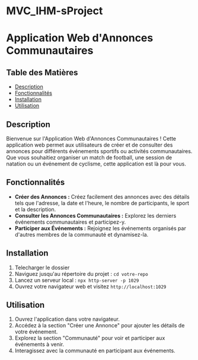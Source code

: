 # MVC_IHM-sProject
# Application Web d'Annonces Communautaires

## Table des Matières

- [Description](#description)
- [Fonctionnalités](#fonctionnalités)
- [Installation](#installation)
- [Utilisation](#utilisation)


## Description

Bienvenue sur l'Application Web d'Annonces Communautaires ! Cette application web permet aux utilisateurs de créer et de consulter des annonces pour différents événements sportifs ou activités communautaires. Que vous souhaitiez organiser un match de football, une session de natation ou un événement de cyclisme, cette application est là pour vous.

## Fonctionnalités

- **Créer des Annonces :** Créez facilement des annonces avec des détails tels que l'adresse, la date et l'heure, le nombre de participants, le sport et la description.
- **Consulter les Annonces Communautaires :** Explorez les derniers événements communautaires et participez-y.
- **Participer aux Événements :** Rejoignez les événements organisés par d'autres membres de la communauté et dynamisez-la.

## Installation

1. Telecharger le dossier 
2. Naviguez jusqu'au répertoire du projet : `cd votre-repo`
3. Lancez un serveur local : `npx http-server -p 1029`
4. Ouvrez votre navigateur web et visitez `http://localhost:1029`

## Utilisation

1. Ouvrez l'application dans votre navigateur.
2. Accédez à la section "Créer une Annonce" pour ajouter les détails de votre événement.
3. Explorez la section "Communauté" pour voir et participer aux événements à venir.
4. Interagissez avec la communauté en participant aux événements.

